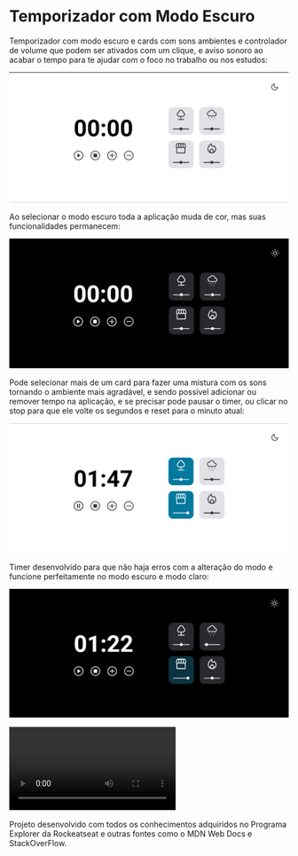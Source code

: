 # Temporizador com Modo Escuro
 
Temporizador com modo escuro e cards com sons ambientes e controlador de volume que podem ser ativados com um clique, e aviso sonoro ao acabar o tempo para te ajudar com o foco no trabalho ou nos estudos:

<img src="https://github.com/eltonneiferson/timerDarkMode/blob/main/projeto/Timer01.png">
 
Ao selecionar o modo escuro toda a aplicação muda de cor, mas suas funcionalidades permanecem:

<img src="https://github.com/eltonneiferson/timerDarkMode/blob/main/projeto/Timer02.png">

Pode selecionar mais de um card para fazer uma mistura com os sons tornando o ambiente mais agradável, e sendo possível adicionar ou remover tempo na aplicação, e se precisar pode pausar o timer, ou clicar no stop para que ele volte os segundos e reset para o minuto atual:

<img src="https://github.com/eltonneiferson/timerDarkMode/blob/main/projeto/Timer03.png">

Timer desenvolvido para que não haja erros com a alteração do modo e funcione perfeitamente no modo escuro e modo claro:

<img src="https://github.com/eltonneiferson/timerDarkMode/blob/main/projeto/Timer04.png">

<video src="https://github.com/eltonneiferson/timerDarkMode/blob/main/projeto/FocusTimer.mp4"></video>

Projeto desenvolvido com todos os conhecimentos adquiridos no Programa Explorer da Rockeatseat e outras fontes como o MDN Web Docs e StackOverFlow.